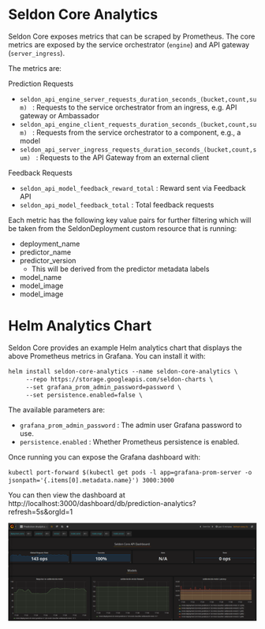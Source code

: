 # Seldon Core Analytics

Seldon Core exposes metrics that can be scraped by Prometheus. The core metrics are exposed by the service orchestrator (```engine```) and API gateway (```server_ingress```).

The metrics are:

Prediction Requests

 * ```seldon_api_engine_server_requests_duration_seconds_(bucket,count,sum) ``` : Requests to the service orchestrator from an ingress, e.g. API gateway or Ambassador
 * ```seldon_api_engine_client_requests_duration_seconds_(bucket,count,sum) ``` : Requests from the service orchestrator to a component, e.g., a model
 * ```seldon_api_server_ingress_requests_duration_seconds_(bucket,count,sum) ``` : Requests to the API Gateway from an external client

Feedback Requests

 * ```seldon_api_model_feedback_reward_total``` : Reward sent via Feedback API
 * ```seldon_api_model_feedback_total``` : Total feedback requests

Each metric has the following key value pairs for further filtering which will be taken from the SeldonDeployment custom resource that is running:

  * deployment_name
  * predictor_name
  * predictor_version
    * This will be derived from the predictor metadata labels
  * model_name
  * model_image
  * model_image


# Helm Analytics Chart

Seldon Core provides an example Helm analytics chart that displays the above Prometheus metrics in Grafana. You can install it with:

```
helm install seldon-core-analytics --name seldon-core-analytics \
     --repo https://storage.googleapis.com/seldon-charts \
     --set grafana_prom_admin_password=password \
     --set persistence.enabled=false \
```

The available parameters are:

 * ```grafana_prom_admin_password``` : The admin user Grafana password to use.
 * ```persistence.enabled``` : Whether Prometheus persistence is enabled.

Once running you can expose the Grafana dashboard with:

```
kubectl port-forward $(kubectl get pods -l app=grafana-prom-server -o jsonpath='{.items[0].metadata.name}') 3000:3000
```

You can then view the dashboard at http://localhost:3000/dashboard/db/prediction-analytics?refresh=5s&orgId=1

![dashboard](./dashboard.png)

